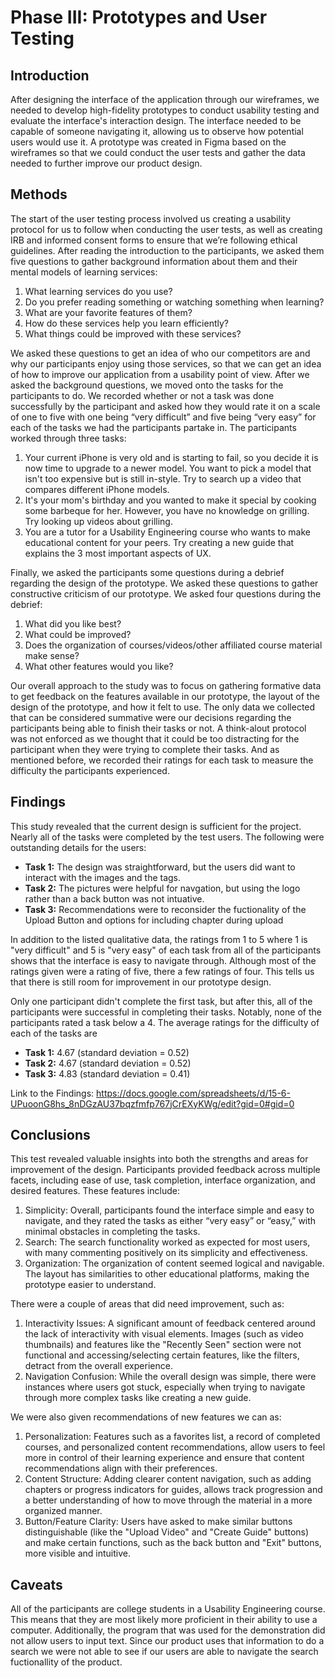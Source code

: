 # Phase III: Prototypes and User Testing

## Introduction

After designing the interface of the application through our wireframes, we needed to develop high-fidelity prototypes to conduct usability testing and evaluate the interface's interaction design. The interface needed to be capable of someone navigating it, allowing us to observe how potential users would use it. A prototype was created in Figma based on the wireframes so that we could conduct the user tests and gather the data needed to further improve our product design.

## Methods

The start of the user testing process involved us creating a usability protocol for us to follow when conducting the user tests, as well as creating IRB and informed consent forms to ensure that we’re following ethical guidelines. After reading the introduction to the participants, we asked them five questions to gather background information about them and their mental models of learning services:
  1. What learning services do you use?
  2. Do you prefer reading something or watching something when learning?
  3. What are your favorite features of them?
  4. How do these services help you learn efficiently?
  5. What things could be improved with these services?

  We asked these questions to get an idea of who our competitors are and why our participants enjoy using those services, so that we can get an idea of how to improve our application from a usability point of view. After we asked the background questions, we moved onto the tasks for the participants to do. We recorded whether or not a task was done successfully by the participant and asked how they would rate it on a scale of one to five with one being “very difficult” and five being “very easy” for each of the tasks we had the participants partake in. The participants worked through three tasks:
  1. Your current iPhone is very old and is starting to fail, so you decide it is now time to upgrade to a newer model. You want to pick a model that isn't too expensive but is still in-style. Try to search up a video that compares different iPhone models.
  2. It's your mom's birthday and you wanted to make it special by cooking some barbeque for her. However, you have no knowledge on grilling. Try looking up videos about grilling.
  3. You are a tutor for a Usability Engineering course who wants to make educational content for your peers. Try creating a new guide that explains the 3 most important aspects of UX.

Finally, we asked the participants some questions during a debrief regarding the design of the prototype. We asked these questions to gather constructive criticism of our prototype. We asked four questions during the debrief:
  1. What did you like best?
  2. What could be improved?
  3. Does the organization of courses/videos/other affiliated course material make sense?
  4. What other features would you like?

Our overall approach to the study was to focus on gathering formative data to get feedback on the features available in our prototype, the layout of the design of the prototype, and how it felt to use. The only data we collected that can be considered summative were our decisions regarding the participants being able to finish their tasks or not. A think-alout protocol was not enforced as we thought that it could be too distracting for the participant when they were trying to complete their tasks. And as mentioned before, we recorded their ratings for each task to measure the difficulty the participants experienced.

## Findings

This study revealed that the current design is sufficient for the project. Nearly all of the tasks were completed by the test users. The following were outstanding details for the users:
- **Task 1:** The design was straightforward, but the users did want to interact with the images and the tags.
- **Task 2:** The pictures were helpful for navgation, but using the logo rather than a back button was not intuative.
- **Task 3:** Recommendations were to reconsider the fuctionality of the Upload Button and options for including chapter during upload

In addition to the listed qualitative data, the ratings from 1 to 5 where 1 is "very difficult" and 5 is "very easy" of each task from all of the participants shows that the interface is easy to navigate through. Although most of the ratings given were a rating of five, there a few ratings of four. This tells us that there is still room for improvement in our prototype design.

Only one participant didn't complete the first task, but after this, all of the participants were successful in completing their tasks. Notably, none of the participants rated a task below a 4. The average ratings for the difficulty of each of the tasks are
  - **Task 1:** 4.67 (standard deviation = 0.52)
  - **Task 2:** 4.67 (standard deviation = 0.52)
  - **Task 3:** 4.83 (standard deviation = 0.41)

Link to the Findings: https://docs.google.com/spreadsheets/d/15-6-UPuoonG8hs_8nDGzAU37bqzfmfp767jCrEXyKWg/edit?gid=0#gid=0

## Conclusions

This test revealed valuable insights into both the strengths and areas for improvement of the design. Participants provided feedback across multiple facets, including ease of use, task completion, interface organization, and desired features. These features include:
  1. Simplicity: Overall, participants found the interface simple and easy to navigate, and they rated the tasks as either “very easy” or “easy,” with minimal obstacles in completing the tasks.
  2. Search: The search functionality worked as expected for most users, with many commenting positively on its simplicity and effectiveness.
  3. Organization: The organization of content seemed logical and navigable. The layout has similarities to other educational platforms, making the prototype easier to understand.

There were a couple of areas that did need improvement, such as:
  1. Interactivity Issues: A significant amount of feedback centered around the lack of interactivity with visual elements. Images (such as video thumbnails) and features like the "Recently Seen" section were not functional and accessing/selecting certain features, like the filters, detract from the overall experience.
  2. Navigation Confusion: While the overall design was simple, there were instances where users got stuck, especially when trying to navigate through more complex tasks like creating a new guide.

We were also given recommendations of new features we can as:
  1. Personalization: Features such as a favorites list, a record of completed courses, and personalized content recommendations, allow users to feel more in control of their learning experience and ensure that content recommendations align with their preferences.
  2. Content Structure: Adding clearer content navigation, such as adding chapters or progress indicators for guides, allows track progression and a better understanding of how to move through the material in a more organized manner.
  3. Button/Feature Clarity: Users have asked to make similar buttons distinguishable (like the "Upload Video" and "Create Guide" buttons) and make certain functions, such as the back button and "Exit" buttons, more visible and intuitive.

## Caveats

All of the participants are college students in a Usability Engineering course. This means that they are most likely more proficient in their ability to use a computer. Additionally, the program that was used for the demonstration did not allow users to input text. Since our product uses that information to do a search we were not able to see if our users are able to navigate the search fuctionallity of the product.
